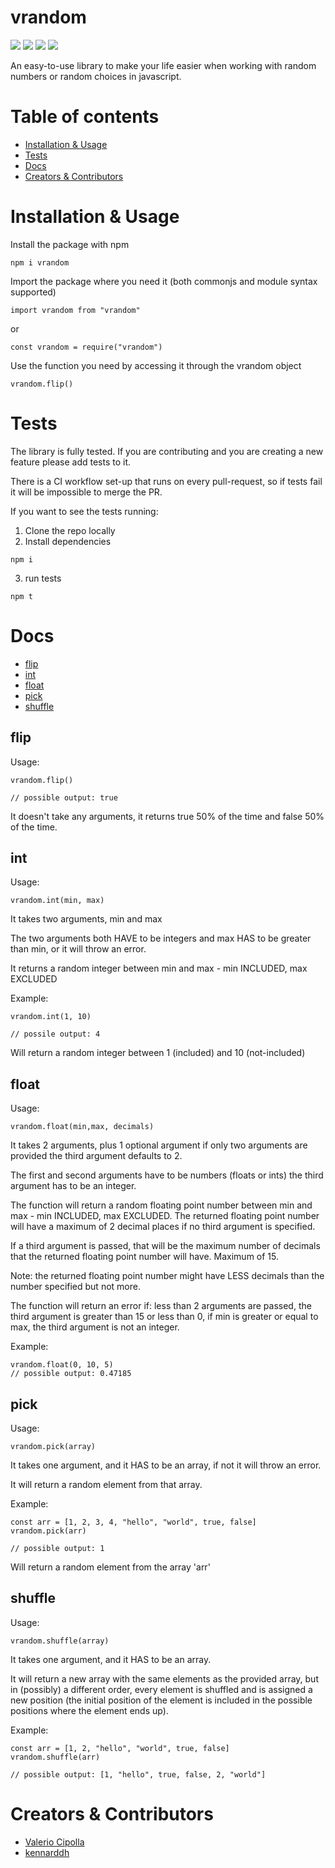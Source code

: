 # vrandom

![](https://img.shields.io/github/issues/ValerioCipolla/vrandom?style=flat-square)
![](https://img.shields.io/github/forks/ValerioCipolla/vrandom?style=flat-square)
![](https://img.shields.io/github/stars/ValerioCipolla/vrandom?style=flat-square)
![](https://img.shields.io/github/license/ValerioCipolla/vrandom?style=flat-square)

An easy-to-use library to make your life easier when working with random numbers or random choices in javascript.

# Table of contents
- [Installation & Usage](#installation--usage)
- [Tests](#tests)
- [Docs](#docs)
- [Creators & Contributors](#creators--contributors)

# Installation & Usage

Install the package with npm

```
npm i vrandom
```

Import the package where you need it (both commonjs and module syntax supported)

```
import vrandom from "vrandom"
```

or 

```
const vrandom = require("vrandom")
```

Use the function you need by accessing it through the vrandom object

```
vrandom.flip()
```
# Tests

The library is fully tested. If you are contributing and you are creating a new feature please add tests to it.

There is a CI workflow set-up that runs on every pull-request, so if tests fail it will be impossible to merge the PR.

If you want to see the tests running:

1. Clone the repo locally
2. Install dependencies
```
npm i
```
3. run tests
```
npm t
```

# Docs

- [flip](#flip)
- [int](#int)
- [float](#float)
- [pick](#pick)
- [shuffle](#shuffle)


## flip

Usage:

```
vrandom.flip()

// possible output: true
```

It doesn't take any arguments, it returns true 50% of the time and false 50% of the time.

## int

Usage:

```
vrandom.int(min, max)
```

It takes two arguments, min and max

The two arguments both HAVE to be integers and max HAS to be greater than min, or it will throw an error.

It returns a random integer between min and max - min INCLUDED, max EXCLUDED

Example:

```
vrandom.int(1, 10)

// possile output: 4
```

Will return a random integer between 1 (included) and 10 (not-included)

## float 

Usage:

```
vrandom.float(min,max, decimals)
```


It takes 2 arguments, plus 1 optional argument if only two arguments are provided the third argument defaults to 2.

The first and second arguments have to be numbers (floats or ints) the third argument has to be an integer.

The function will return a random floating point number between min and max - min INCLUDED, max EXCLUDED. The returned floating point number will have a maximum of 2 decimal places if no third argument is specified. 

If a third argument is passed, that will be the maximum number of decimals that the returned floating point number will have. Maximum of 15.

Note: the returned floating point number might have LESS decimals than the number specified but not more.

The function will return an error if: less than 2 arguments are passed, the third argument is greater than 15 or less than 0, if min is greater or equal to max, the third argument is not an integer.

Example:

```
vrandom.float(0, 10, 5)
// possible output: 0.47185
```

## pick

Usage:

```
vrandom.pick(array)
```

It takes one argument, and it HAS to be an array, if not it will throw an error.

It will return a random element from that array.

Example:

```
const arr = [1, 2, 3, 4, "hello", "world", true, false]
vrandom.pick(arr)

// possible output: 1
```

Will return a random element from the array 'arr'

## shuffle 

Usage:

```
vrandom.shuffle(array)
```
It takes one argument, and it HAS to be an array.

It will return a new array with the same elements as the provided array, but in (possibly) a different order, every element is shuffled and is assigned a new position (the initial position of the element is included in the possible positions where the element ends up).

Example:

```
const arr = [1, 2, "hello", "world", true, false]
vrandom.shuffle(arr)

// possible output: [1, "hello", true, false, 2, "world"]

```

# Creators & Contributors

- [Valerio Cipolla](https://github.com/ValerioCipolla/)
- [kennarddh](https://github.com/kennarddh)
